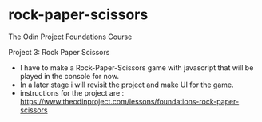 # rock-paper-scissors

The Odin Project Foundations Course

Project 3: Rock Paper Scissors

- I have to make a Rock-Paper-Scissors game with javascript that will be played in the console for now.
- In a later stage i will revisit the project and make UI for the game.
- instructions for the project are : https://www.theodinproject.com/lessons/foundations-rock-paper-scissors
